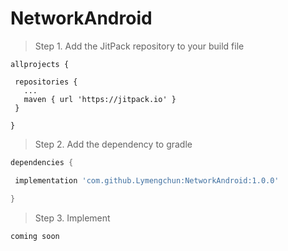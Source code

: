 ﻿# NetworkAndroid
 >Step 1. Add the JitPack repository to your build file
 ```Add it in your root build.gradle at the end of repositories:
 allprojects {
 
  repositories {
	...
	maven { url 'https://jitpack.io' }
  }
	
}
 ```
 
 > Step 2. Add the dependency to gradle
 ```gradle
 dependencies {

  implementation 'com.github.Lymengchun:NetworkAndroid:1.0.0'

 }
  ```
  
   > Step 3. Implement
 ```
 coming soon

  ```
  
